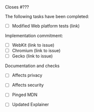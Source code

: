 Closes #???

The following tasks have been completed:

- [ ] Modified Web platform tests (link)

Implementation commitment:

- [ ] WebKit (link to issue)
- [ ] Chromium (link to issue)
- [ ] Gecko (link to issue)

Documentation and checks

- [ ] Affects privacy
- [ ] Affects security
- [ ] Pinged MDN
- [ ] Updated Explainer
 

